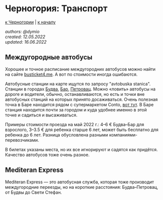 Черногория: Транспорт
=====================

[к Черногории](./README.md) | [к началу](/README.md)

_authors: @dymio
<br/>created: 12.05.2022
<br/>updated: 16.06.2022_

## Междугородные автобусы

Хорошее и точное расписание междугородних автобусов можно найти на сайте [busticket4.me](https://busticket4.me).
А вот по стоимости иногда ошибаются.

Автобусные станции на карте ищутся по запросу "avtobuska stanica". Станции в городах [Будва](https://goo.gl/maps/7j3ormWpYYHGPD75A), [Бар](https://goo.gl/maps/U9tXDZyxirwy145g8), [Петровац](https://goo.gl/maps/ce2B9sdnCKmHoaNx8). Можно «ловить» автобусы на дороге и водители, обычно, останавливаются, но есть и точки вне автобусных станций на которых принято досаживаться. Очень полезная точка в Баре находится рядом с супермаркетом Conto, [вот тут](https://goo.gl/maps/onSVdWsmdtSAnk8L6). В Баре станция находится почти за городом и куда удобнее именно в этой точке и садиться и высаживаться.

Примеры стоимости проезда на май 2022 г.: 4–6 € Будва–Бар для взрослого, 3–3.5 € для ребенка старше 6 лет, может быть бесплатно для ребенка до 6 лет. Разница обусловлена разными компаниями-перевозчиками.

В билетах указаны места, но их все игнорируют и садятся как придётся. Качество автобусов тоже очень разное.

## Mediteran Express

Mediteran Express — это автобусная служба, которая тоже производит междугородние переезды, но на короткие расстояния: Будва–Петровац, от Будвы до Свети Стефан.
